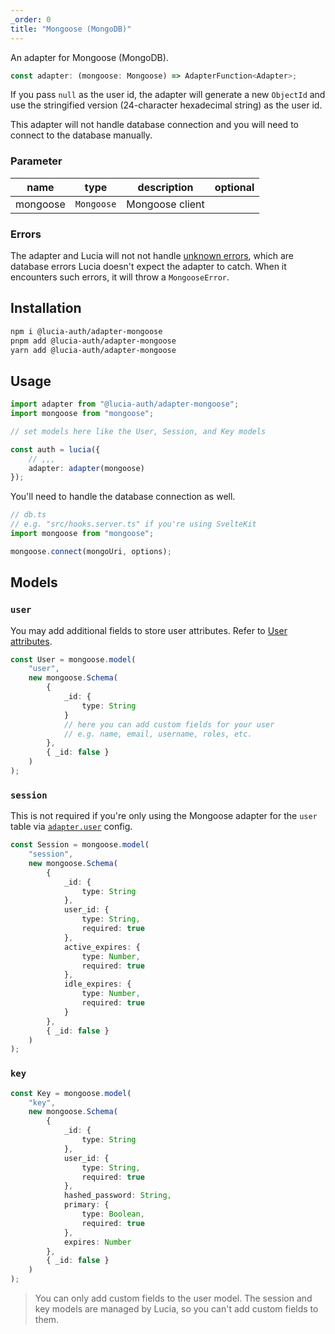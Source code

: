 ```yaml
---
_order: 0
title: "Mongoose (MongoDB)"
---
```


An adapter for Mongoose (MongoDB).

```ts
const adapter: (mongoose: Mongoose) => AdapterFunction<Adapter>;
```

If you pass `null` as the user id, the adapter will generate a new `ObjectId` and use the stringified version (24-character hexadecimal string) as the user id.

This adapter will not handle database connection and you will need to connect to the database manually.

### Parameter

| name     | type       | description     | optional |
| -------- | ---------- | --------------- | -------- |
| mongoose | `Mongoose` | Mongoose client |          |

### Errors

The adapter and Lucia will not not handle [unknown errors](/learn/basics/error-handling#known-errors), which are database errors Lucia doesn't expect the adapter to catch. When it encounters such errors, it will throw a `MongooseError`.

## Installation

```bash
npm i @lucia-auth/adapter-mongoose
pnpm add @lucia-auth/adapter-mongoose
yarn add @lucia-auth/adapter-mongoose
```

## Usage

```ts
import adapter from "@lucia-auth/adapter-mongoose";
import mongoose from "mongoose";

// set models here like the User, Session, and Key models

const auth = lucia({
	// ,,,
	adapter: adapter(mongoose)
});
```

You'll need to handle the database connection as well.

```ts
// db.ts
// e.g. "src/hooks.server.ts" if you're using SvelteKit
import mongoose from "mongoose";

mongoose.connect(mongoUri, options);
```

## Models

### `user`

You may add additional fields to store user attributes. Refer to [User attributes](/learn/basics/user-attributes).

```ts
const User = mongoose.model(
	"user",
	new mongoose.Schema(
		{
			_id: {
				type: String
			}
			// here you can add custom fields for your user
			// e.g. name, email, username, roles, etc.
		},
		{ _id: false }
	)
);
```

### `session`

This is not required if you're only using the Mongoose adapter for the `user` table via [`adapter.user`](/reference/configure/lucia-configurations#adapter) config.

```ts
const Session = mongoose.model(
	"session",
	new mongoose.Schema(
		{
			_id: {
				type: String
			},
			user_id: {
				type: String,
				required: true
			},
			active_expires: {
				type: Number,
				required: true
			},
			idle_expires: {
				type: Number,
				required: true
			}
		},
		{ _id: false }
	)
);
```

### `key`

```ts
const Key = mongoose.model(
	"key",
	new mongoose.Schema(
		{
			_id: {
				type: String
			},
			user_id: {
				type: String,
				required: true
			},
			hashed_password: String,
			primary: {
				type: Boolean,
				required: true
			},
			expires: Number
		},
		{ _id: false }
	)
);
```

> You can only add custom fields to the user model. The session and key models are managed by Lucia, so you can't add custom fields to them.
